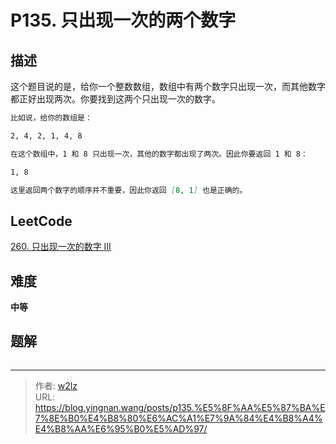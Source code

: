# P135. 只出现一次的两个数字


<!--more-->

## 描述

这个题目说的是，给你一个整数数组，数组中有两个数字只出现一次，而其他数字都正好出现两次。你要找到这两个只出现一次的数字。

```markdown
比如说，给你的数组是：

2, 4, 2, 1, 4, 8

在这个数组中，1 和 8 只出现一次，其他的数字都出现了两次。因此你要返回 1 和 8：

1, 8

这里返回两个数字的顺序并不重要，因此你返回 [8, 1] 也是正确的。
```

## LeetCode

[260. 只出现一次的数字 III](https://leetcode.cn/problems/single-number-iii/description/)

## 难度

**中等**

## 题解

```java

```


---

> 作者: [w2lz](https://github.com/w2lz)  
> URL: https://blog.yingnan.wang/posts/p135.%E5%8F%AA%E5%87%BA%E7%8E%B0%E4%B8%80%E6%AC%A1%E7%9A%84%E4%B8%A4%E4%B8%AA%E6%95%B0%E5%AD%97/  

